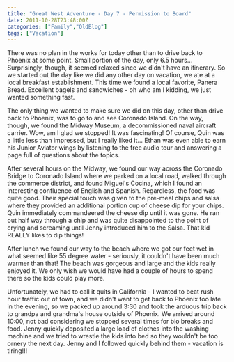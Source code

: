 ```yaml
---
title: "Great West Adventure - Day 7 - Permission to Board"
date: 2011-10-28T23:48:00Z
categories: ["Family","OldBlog"]
tags: ["Vacation"]
---
```


There was no plan in the works for today other than to drive back to Phoenix at some point. Small portion of the day, only 6.5 hours... Surprisingly, though, it seemed relaxed since we didn't have an itinerary. So we started out the day like we did any other day on vacation, we ate at a local breakfast establishment. This time we found a local favorite, Panera Bread. Excellent bagels and sandwiches - oh who am I kidding, we just wanted something fast.

The only thing we wanted to make sure we did on this day, other than drive back to Phoenix, was to go to and see Coronado Island. On the way, though, we found the Midway Museum, a decommissioned naval aircraft carrier. Wow, am I glad we stopped! It was fascinating! Of course, Quin was a little less than impressed, but I really liked it... Ethan was even able to earn his Junior Aviator wings by listening to the free audio tour and answering a page full of questions about the topics.

After several hours on the Midway, we found our way across the Coronado Bridge to Coronado Island where we parked on a local road, walked through the commerce district, and found Miguel's Cocina, which I found an interesting confluence of English and Spanish. Regardless, the food was quite good. Their special touch was given to the pre-meal chips and salsa where they provided an additional portion cup of cheese dip for your chips. Quin immediately commandeered the cheese dip until it was gone. He ran out half way through a chip and was quite disappointed to the point of crying and screaming until Jenny introduced him to the Salsa. That kid REALLY likes to dip things!

After lunch we found our way to the beach where we got our feet wet in what seemed like 55 degree water - seriously, it couldn't have been much warmer than that! The beach was gorgeous and large and the kids really enjoyed it. We only wish we would have had a couple of hours to spend there so the kids could play more.

Unfortunately, we had to call it quits in California - I wanted to beat rush hour traffic out of town, and we didn't want to get back to Phoenix too late in the evening, so we packed up around 3:30 and took the arduous trip back to grandpa and grandma's house outside of Phoenix. We arrived around 10:00, not bad considering we stopped several times for bio breaks and food. Jenny quickly deposited a large load of clothes into the washing machine and we tried to wrestle the kids into bed so they wouldn't be too ornery the next day. Jenny and I followed quickly behind them - vacation is tiring!!!
